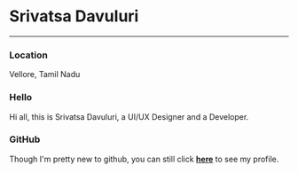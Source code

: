 # Srivatsa Davuluri

---

### Location

Vellore, Tamil Nadu

### Hello

Hi all, this is Srivatsa Davuluri, a UI/UX Designer and a Developer.
### GitHub

Though I'm pretty new to github, you can still click [**here**](https://github.com/srivatsadavuluriiii) to see my profile.
